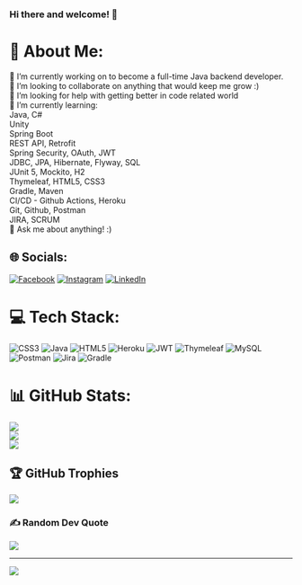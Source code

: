 ### Hi there and welcome! 👋

# 💫 About Me:
🔭 I’m currently working on to become a full-time Java backend developer.<br>👯 I’m looking to collaborate on anything that would keep me grow :)<br>🤝 I’m looking for help with getting better in code related world<br>🌱 I’m currently learning:<br>Java, C#<br>Unity<br>Spring Boot<br>REST API, Retrofit<br>Spring Security, OAuth, JWT<br>JDBC, JPA, Hibernate, Flyway, SQL<br>JUnit 5, Mockito, H2<br>Thymeleaf, HTML5, CSS3<br>Gradle, Maven<br>CI/CD - Github Actions, Heroku<br>Git, Github, Postman<br>JIRA, SCRUM<br>💬 Ask me about anything! :)


## 🌐 Socials:
[![Facebook](https://img.shields.io/badge/Facebook-%231877F2.svg?logo=Facebook&logoColor=white)](https://facebook.com/profile.php?id=100008329719778) [![Instagram](https://img.shields.io/badge/Instagram-%23E4405F.svg?logo=Instagram&logoColor=white)](https://instagram.com/adam_van_mark_nguyen/) [![LinkedIn](https://img.shields.io/badge/LinkedIn-%230077B5.svg?logo=linkedin&logoColor=white)](https://linkedin.com/in/adam-nguyen-van-a047a923b/) 

# 💻 Tech Stack:
![CSS3](https://img.shields.io/badge/css3-%231572B6.svg?style=for-the-badge&logo=css3&logoColor=white) ![Java](https://img.shields.io/badge/java-%23ED8B00.svg?style=for-the-badge&logo=java&logoColor=white) ![HTML5](https://img.shields.io/badge/html5-%23E34F26.svg?style=for-the-badge&logo=html5&logoColor=white) ![Heroku](https://img.shields.io/badge/heroku-%23430098.svg?style=for-the-badge&logo=heroku&logoColor=white) ![JWT](https://img.shields.io/badge/JWT-black?style=for-the-badge&logo=JSON%20web%20tokens) ![Thymeleaf](https://img.shields.io/badge/Thymeleaf-%23005C0F.svg?style=for-the-badge&logo=Thymeleaf&logoColor=white) ![MySQL](https://img.shields.io/badge/mysql-%2300f.svg?style=for-the-badge&logo=mysql&logoColor=white) ![Postman](https://img.shields.io/badge/Postman-FF6C37?style=for-the-badge&logo=postman&logoColor=white) ![Jira](https://img.shields.io/badge/jira-%230A0FFF.svg?style=for-the-badge&logo=jira&logoColor=white) ![Gradle](https://img.shields.io/badge/Gradle-02303A.svg?style=for-the-badge&logo=Gradle&logoColor=white)
# 📊 GitHub Stats:
![](https://github-readme-stats.vercel.app/api?username=NoxEtSol&theme=dark&hide_border=false&include_all_commits=true&count_private=true)<br/>
![](https://github-readme-streak-stats.herokuapp.com/?user=NoxEtSol&theme=dark&hide_border=false)<br/>
![](https://github-readme-stats.vercel.app/api/top-langs/?username=NoxEtSol&theme=dark&hide_border=false&include_all_commits=true&count_private=true&layout=compact)

## 🏆 GitHub Trophies
![](https://github-profile-trophy.vercel.app/?username=NoxEtSol&theme=radical&no-frame=true&no-bg=true&margin-w=4)

### ✍️ Random Dev Quote
![](https://quotes-github-readme.vercel.app/api?type=horizontal&theme=radical)

---
[![](https://visitcount.itsvg.in/api?id=NoxEtSol&icon=0&color=0)](https://visitcount.itsvg.in)
